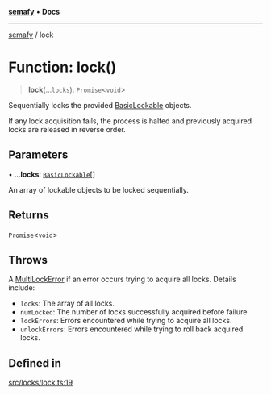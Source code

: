[**semafy**](../README.md) • **Docs**

***

[semafy](../globals.md) / lock

# Function: lock()

> **lock**(...`locks`): `Promise`\<`void`\>

Sequentially locks the provided [BasicLockable](../interfaces/BasicLockable.md) objects.

If any lock acquisition fails, the process is halted
and previously acquired locks are released in reverse order.

## Parameters

• ...**locks**: [`BasicLockable`](../interfaces/BasicLockable.md)[]

An array of lockable objects to be locked sequentially.

## Returns

`Promise`\<`void`\>

## Throws

A [MultiLockError](../classes/MultiLockError.md) if an error occurs trying to acquire all
locks. Details include:
 - `locks`: The array of all locks.
 - `numLocked`: The number of locks successfully acquired before failure.
 - `lockErrors`: Errors encountered while trying to acquire all locks.
 - `unlockErrors`: Errors encountered while trying to roll back acquired locks.

## Defined in

[src/locks/lock.ts:19](https://github.com/havelessbemore/semafy/blob/cdfb44edc28a367e6c7c0367d952ab96ae7d9e6d/src/locks/lock.ts#L19)
